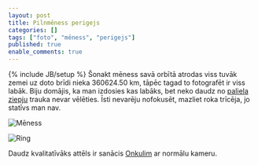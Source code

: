 ```yaml
---
layout: post
title: Pilnmēness perigejs
categories: []
tags: ["foto", "mēness", "perigejs"]
published: true
enable_comments: true
---
```

{% include JB/setup %}
Šonakt mēness savā orbītā atrodas viss tuvāk zemei uz doto brīdi nieka 360624.50 km, tāpēc tagad to fotografēt ir viss labāk. Biju domājis, ka man izdosies kas labāks, bet neko daudz no [paliela ziepju](http://www.google.lv/search?q=Panasonic+Lumix+DMC-FZ38) trauka nevar vēlēties. Īsti nevarēju nofokusēt, mazliet roka trīcēja, jo statīvs man nav.

![Mēness](https://lh3.googleusercontent.com/_lFmoyl-7G3Q/TV75j3TRJLI/AAAAAAAADBw/Iti39bH148A/s800/moon.png)

![Ring](https://lh5.googleusercontent.com/_lFmoyl-7G3Q/TV75j5fzJ1I/AAAAAAAADB0/WZrLJDlfrPM/s400/ring.png)

Daudz kvalitatīvāks attēls ir sanācis [Onkulim](http://www.onkulis.com/2011/02/18/meness-fotografesana-un-filmesana-18-februari-jeb-meness-perigejs/) ar normālu kameru.